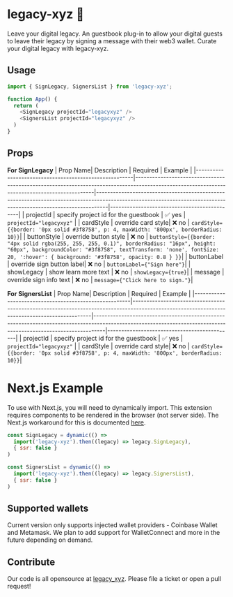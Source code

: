 # legacy-xyz 🌱
Leave your digital legacy. An guestbook plug-in to allow your digital guests to leave their legacy by signing a message with their web3 wallet. Curate your digital legacy with legacy-xyz.

## Usage
```js
import { SignLegacy, SignersList } from 'legacy-xyz';

function App() {
  return (
    <SignLegacy projectId="legacyxyz" />
    <SignersList projectId="legacyxyz" />
  )
}
```

## Props
<b>For SignLegacy</b>
| Prop Name| Description | Required | Example |
|-------------------------------------------------------|---------------------------------------------------------------------------------------------------------------------------------------------|----------------------------------------------------------------------------------------------------------------------------------------------------------------|---------------------------------------------|
| projectId          | specify project id for the guestbook | ✅ yes  | `projectId="legacyxyz"` |
| cardStyle | override card style| ❌ no  | `cardStyle={{border: '0px solid #3f8758', p: 4, maxWidth: '800px', borderRadius: 10}}`|
| buttonStyle | override button style | ❌ no  | `buttonStyle={{border: "4px solid rgba(255, 255, 255, 0.1)", borderRadius: "16px", height: "60px", backgroundColor: "#3f8758", textTransform: 'none', fontSize: 20, ':hover': { background: '#3f8758', opacity: 0.8 } }}`|
| buttonLabel | override sign button label| ❌ no  | `buttonLabel={"Sign here"}`|
| showLegacy | show learn more text | ❌ no  | `showLegacy={true}`|
| message | override sign info text | ❌ no  | `message={"Click here to sign."}`|

<b>For SignersList</b>
| Prop Name| Description | Required | Example |
|-------------------------------------------------------|---------------------------------------------------------------------------------------------------------------------------------------------|----------------------------------------------------------------------------------------------------------------------------------------------------------------|---------------------------------------------|
| projectId          | specify project id for the guestbook | ✅ yes  | `projectId="legacyxyz"` |
| cardStyle | override card style| ❌ no  | `cardStyle={{border: '0px solid #3f8758', p: 4, maxWidth: '800px', borderRadius: 10}}`|

# Next.js Example
To use with Next.js, you will need to dynamically import. This extension requires components to be rendered in the browser (not server side). The Next.js workaround for this is documented [here](https://nextjs.org/docs/advanced-features/dynamic-import#with-no-ssr).
```js
const SignLegacy = dynamic(() =>
  import('legacy-xyz').then((legacy) => legacy.SignLegacy),
  { ssr: false }
)

const SignersList = dynamic(() =>
  import('legacy-xyz').then((legacy) => legacy.SignersList),
  { ssr: false }
)
```
## Supported wallets
Current version only supports injected wallet providers - Coinbase Wallet and Metamask. We plan to add support for WalletConnect and more in the future depending on demand.

## Contribute
Our code is all opensource at [legacy_xyz](https://github.com/straightupjac/legacy_xyz). Please file a ticket or open a pull request!